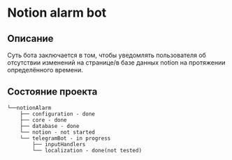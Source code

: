 # Notion alarm bot
## Описание
Суть бота заключается в том, чтобы уведомлять пользователя об отсутствии изменений на странице/в базе данных notion на протяжении определённого времени.
## Состояние проекта
```
└──notionAlarm
    ├── configuration - done
    ├── core - done
    ├── database - done
    └── notion - not started
    └── telegramBot - in progress
        ├── inputHandlers
        └── localization - done(not tested)
```
